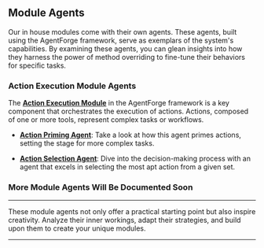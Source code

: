 ## Module Agents

Our in house modules come with their own agents. These agents, built using the AgentForge framework, serve as exemplars of the system's capabilities. By examining these agents, you can glean insights into how they harness the power of method overriding to fine-tune their behaviors for specific tasks.

### Action Execution Module Agents

The **[Action Execution Module](../ActionExecution.md)** in the AgentForge framework is a key component that orchestrates the execution of actions. Actions, composed of one or more tools, represent complex tasks or workflows.

- **[Action Priming Agent](ActionPrimingAgent.md)**: Take a look at how this agent primes actions, setting the stage for more complex tasks.

- **[Action Selection Agent](ActionSelectionAgent.md)**: Dive into the decision-making process with an agent that excels in selecting the most apt action from a given set.

### **More Module Agents Will Be Documented Soon**

---

These module agents not only offer a practical starting point but also inspire creativity. Analyze their inner workings, adapt their strategies, and build upon them to create your unique modules.

---